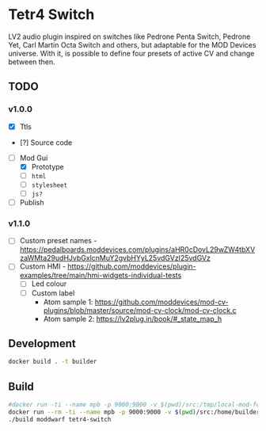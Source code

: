 # Tetr4 Switch

LV2 audio plugin inspired on switches like Pedrone Penta Switch, Pedrone Yet, Carl Martin Octa Switch and others, but adaptable for the MOD Devices universe.
With it, is possible to define four presets of active CV and change between then. 

## TODO

### v1.0.0

* [x] Ttls
* [?] Source code
* [ ] Mod Gui
   * [x] Prototype
   * [ ] `html`
   * [ ] `stylesheet`
   * [ ] `js?`
* [ ] Publish

### v1.1.0

* [ ] Custom preset names - https://pedalboards.moddevices.com/plugins/aHR0cDovL29wZW4tbXVzaWMta29udHJvbGxlcnMuY2gvbHYyL25vdGVzI25vdGVz
* [ ] Custom HMI - https://github.com/moddevices/plugin-examples/tree/main/hmi-widgets-individual-tests
   * [ ] Led colour
   * [ ] Custom label
     * Atom sample 1: https://github.com/moddevices/mod-cv-plugins/blob/master/source/mod-cv-clock/mod-cv-clock.c
     * Atom sample 2: https://lv2plug.in/book/#_state_map_h

## Development

```bash
docker build . -t builder
```

## Build

```bash
#docker run -ti --name mpb -p 9000:9000 -v $(pwd)/src:/tmp/local-mod-folder cbix/mod-plugin-builder:moddwarf
docker run --rm -ti --name mpb -p 9000:9000 -v $(pwd)/src:/home/builder/mod-plugin-builder/plugins/package/tetr4-switch cbix/mod-plugin-builder:moddwarf
./build moddwarf tetr4-switch
```
